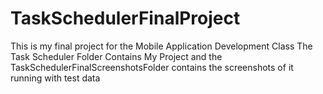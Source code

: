 # TaskSchedulerFinalProject
This is my final project for the Mobile Application Development Class The Task Scheduler Folder Contains My Project and the TaskSchedulerFinalScreenshotsFolder contains the screenshots of it running with test data
